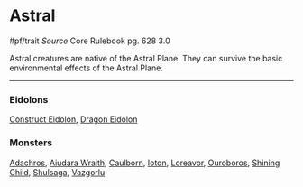 # Astral
#pf/trait 
*Source* Core Rulebook pg. 628 3.0

Astral creatures are native of the Astral Plane. They can survive the basic environmental effects of the Astral Plane.

---

### Eidolons
[Construct Eidolon](../Bestiary/Companions/Eidolons/Construct%20Eidolon.md), [Dragon Eidolon](../Bestiary/Companions/Eidolons/Dragon%20Eidolon.md)

### Monsters
[Adachros](Adachros), [Aiudara Wraith](Aiudara%20Wraith), [Caulborn](Caulborn), [Ioton](Ioton), [Loreavor](Loreavor), [Ouroboros](Ouroboros), [Shining Child](Shining%20Child), [Shulsaga](Shulsaga), [Vazgorlu](Vazgorlu)